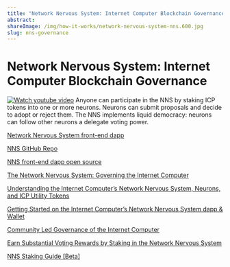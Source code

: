 ```yaml
---
title: "Network Nervous System: Internet Computer Blockchain Governance"
abstract: 
shareImage: /img/how-it-works/network-nervous-system-nns.600.jpg
slug: nns-governance
---
```


# Network Nervous System: Internet Computer Blockchain Governance

[![Watch youtube video](https://i.ytimg.com/vi/hWnsluxmRqc/maxresdefault.jpg)](https://www.youtube.com/watch?v=hWnsluxmRqc)
Anyone can participate in the NNS by staking ICP tokens into one or more neurons. Neurons can submit proposals and decide to adopt or reject them. The NNS implements liquid democracy: neurons can follow other neurons a delegate voting power. 


[Network Nervous System front-end dapp](https://nns.ic0.app/)

[NNS GitHub Repo](https://github.com/dfinity/ic/tree/master/rs/nns)

[NNS front-end dapp open source](https://github.com/dfinity/nns-dapp)

[The Network Nervous System: Governing the Internet Computer](https://medium.com/dfinity/the-network-nervous-system-governing-the-internet-computer-1d176605d66a)

[Understanding the Internet Computer’s Network Nervous System, Neurons, and ICP Utility Tokens](https://medium.com/dfinity/understanding-the-internet-computers-network-nervous-system-neurons-and-icp-utility-tokens-730dab65cae8)

[Getting Started on the Internet Computer’s Network Nervous System dapp & Wallet](https://medium.com/dfinity/getting-started-on-the-internet-computers-network-nervous-system-app-wallet-61ecf111ea11)

[Community Led Governance of the Internet Computer](https://medium.com/dfinity/the-community-led-governance-of-the-internet-computer-b863cd2975ba)

[Earn Substantial Voting Rewards by Staking in the Network Nervous System](https://medium.com/dfinity/earn-substantial-voting-rewards-by-staking-in-the-network-nervous-system-7eb5cf988182)

[NNS Staking Guide [Beta]](https://dfinity.github.io/ic-staking-documentation/)
